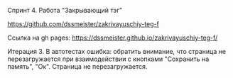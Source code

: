 Спринт 4.
Работа "Закрывающий тэг"

https://github.com/dssmeister/zakrivayuschiy-teg-f

Ссылка на gh pages:
https://dssmeister.github.io/zakrivayuschiy-teg-f/

Итерация 3.
В автотестах ошибка: обратить внимание, что страница не перезагружается при взаимодействии с кнопками "Сохранить на память", "Ок". Страница не перезагружается.
